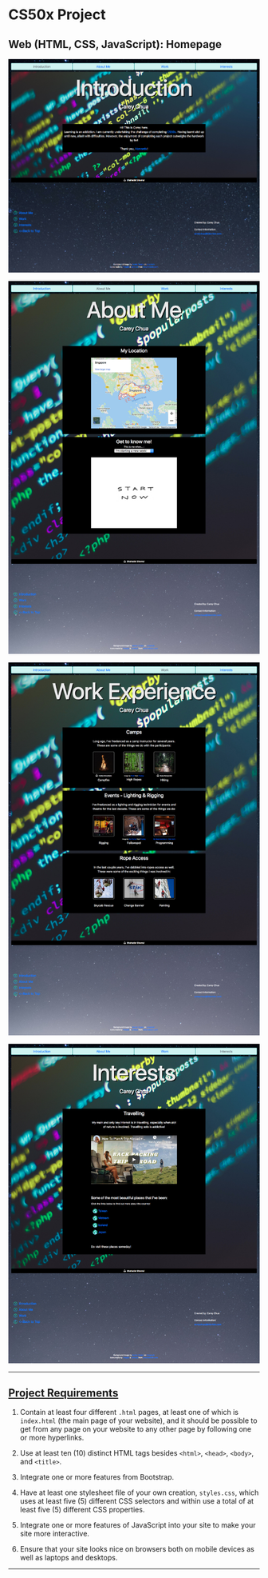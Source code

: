 # CS50x Project
## Web (HTML, CSS, JavaScript): Homepage

![Homepage Index](README/Homepage%20Introduction.jpg)

![Homepage About](README/Homepage%20About%20Me.jpg)

![Homepage Work](README/Homepage%20Work%20Experience.jpg)

![Homepage Interests](README/Homepage%20Interests.jpg)

---

## [Project Requirements](https://cs50.harvard.edu/x/2020/tracks/web/homepage/)
1. Contain at least four different ```.html``` pages, at least one of which is ```index.html``` (the main page of your website), and it should be possible to get from any page on your website to any other page by following one or more hyperlinks.

2. Use at least ten (10) distinct HTML tags besides ```<html>```, ```<head>```, ```<body>```, and ```<title>```.

3. Integrate one or more features from Bootstrap.

4. Have at least one stylesheet file of your own creation, ```styles.css```, which uses at least five (5) different CSS selectors and within use a total of at least five (5) different CSS properties.

5. Integrate one or more features of JavaScript into your site to make your site more interactive.

6. Ensure that your site looks nice on browsers both on mobile devices as well as laptops and desktops.
   
---
